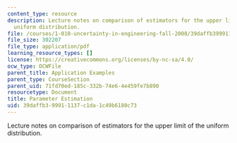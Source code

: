 ```yaml
---
content_type: resource
description: Lecture notes on comparison of estimators for the upper limit of the
  uniform distribution.
file: /courses/1-010-uncertainty-in-engineering-fall-2008/39daffb399911137c1da1c49b6180c73_app_19.pdf
file_size: 302207
file_type: application/pdf
learning_resource_types: []
license: https://creativecommons.org/licenses/by-nc-sa/4.0/
ocw_type: OCWFile
parent_title: Application Examples
parent_type: CourseSection
parent_uid: 71fd70ed-185c-332b-74e6-4e459fe7b890
resourcetype: Document
title: Parameter Estimation
uid: 39daffb3-9991-1137-c1da-1c49b6180c73
---
```

Lecture notes on comparison of estimators for the upper limit of the uniform distribution.